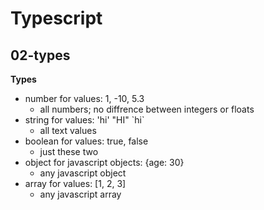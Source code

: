 # Typescript 
## 02-types 
**Types**
- number for values: 1, -10, 5.3
  - all numbers; no diffrence between integers or floats
- string for values: 'hi' "HI" \`hi\`
  - all text values
- boolean for values: true, false
  - just these two
- object for javascript objects: {age: 30}
  - any javascript object
- array for values: \[1, 2, 3\]
  - any javascript array      